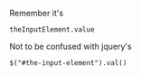
Remember it's
```
theInputElement.value
```

Not to be confused with jquery's
```
$("#the-input-element").val()
```